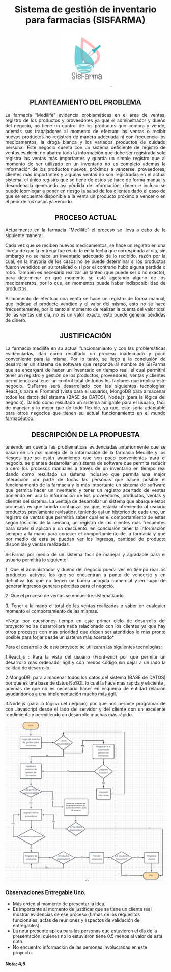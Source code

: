 <div style="text-align: center" > 

# **Sistema de gestión de  inventario para farmacias (SISFARMA)**

![logo](Logo/logo.jpg)

</div>

## <div style="text-align:center"> PLANTEAMIENTO DEL PROBLEMA <div>

<div><p  style="text-align:justify">
La farmacia “Medilife” evidencia problemáticas en el área de ventas, registro de los productos y proveedores ya que el administrador y dueño del negocio, no tiene un control de los productos que compra y vende, además sus trabajadores al momento de efectuar las ventas o recibir nuevos productos no registran de manera adecuada ni con frecuencia los medicamentos, la droga blanca y los variados productos de cuidado personal. Este negocio cuenta con un sistema deficiente de registro de ventas,es decir, no abarca toda la información que debe ser registrada solo registra las ventas más importantes y guarda un simple registro que al momento de ser utilizado en un inventario no es completo además la información de los productos nuevos, próximos a vencerse, proveedores, clientes más importantes y algunas ventas no son registradas en el actual sistema, el único registro que se tiene de estos se hace de forma manual y desordenada generando así pérdida de información, dinero e incluso se puede lcomlegar a poner en riesgo la salud de los clientes dado el caso de que se encuentre disponible a la venta un producto próximo a vencer o en el peor de los casos ya vencido.
</P></div>

## <div style="text-align:center">PROCESO ACTUAL</div>

<div><p  style="text-align:justify">
Actualmente en la farmacia “Medilife” el proceso se lleva a cabo de la siguiente manera:</P></div>
<div><p  style="text-align:justify">
Cada vez que se reciben nuevos medicamentos, se hace un registro en una libreta de que la entrega fue recibida en la fecha que corresponda al día, sin embargo no se hace un inventario adecuado de lo recibido, razón por la cual, en la mayoría de los casos no se puede determinar si los productos fueron vendidos en su totalidad o si por el contrario hubo alguna pérdida o robo. También es necesario realizar un tanteo (que puede ser o no exacto), para determinar en qué momento se está agotando alguno de los medicamentos, por lo que, en momentos puede haber indisponibilidad de productos.</P></div>
<div><p  style="text-align:justify">
Al momento de efectuar una venta se hace un registro de forma manual, que indique el producto vendido y el valor del mismo, esto no se hace frecuentemente, por lo tanto al momento de realizar la cuenta del valor total de las ventas del día, no es un valor exacto, esto puede generar pérdidas de dinero.</P></div>

</div>

## <div style="text-align:center"> JUSTIFICACIÓN <div>

<div><p  style="text-align:justify">
La farmacia  medilife en su actual funcionamiento y con las  problemáticas evidenciadas, dan como resultado un proceso inadecuado y poco conveniente para  la  misma. Por lo tanto, se llegó a la conclusión de  desarrollar un sistema de software que responde al nombre de SisFarma que se encargará de hacer un inventario en tiempo real, el cual permitirá tener un registro y gestión  de los productos, proveedores, ventas y clientes permitiendo  así  tener  un control total de  todos los  factores que implica este negocio. SisFarma será desarrollado con las siguientes tecnologías: React.js para el Frontend (vista para el usuario), MongoDB para almacenar todos los datos del sistema (BASE de DATOS), Node.js  (para la lógica del negocio). Dando como resultado un sistema amigable para  el usuario, fácil de manejar  y lo mejor que de todo flexible, ya que, este sería adaptable para otros negocios que tienen su actual funcionamiento en el mundo farmacéutico.
</P></div>

## <div style="text-align:center">DESCRIPCIÓN DE LA PROPUESTA <div>
<div><p  style="text-align:justify">
teniendo en cuenta las problemáticas evidenciadas anteriormente que se basan en un mal manejo de la información de la farmacia  Medilife y los riesgos que se están asumiendo que son poco convenientes para el negocio. se plantea desarrollar  un sistema de software que permita reducir a cero los procesos manuales a través de un inventario en tiempo real dando como resultado un sistema inclusivo que permita una mejor  interacción por parte de todas las personas que hacen posible el funcionamiento de la farmacia y lo más importante un sistema de software que permita hacer un inventario y tener un registro acertado de ventas poniendo en uso la información de los  proveedores, productos, ventas y clientes del sistema. La ventaja de desarrollar un sistema que abarque estos procesos es que brinda confianza, ya que, estaría ofreciendo  al usuario productos previamente revisados, teniendo así un histórico de cada uno, un registro de ventas que permitirá saber cual es el comportamiento de estas según los días  de la semana, un registro de los clientes más frecuentes para saber si aplican a un descuento. en conclusión tener la información siempre a la mano para conocer el comportamiento de la farmacia y que por medio de esta se puedan ver los ingresos, cantidad de producto disponible  y ventas realizadas. 
</P></div>
<div><p  style="text-align:justify">
SisFarma por medio de un sistema fácil de manejar y agradable para el usuario permitirá lo siguiente:
</P></div>
<div><p  style="text-align:justify">
1. Que el administrador  y dueño del negocio pueda ver en tiempo real los productos activos, los que se encuentran a punto de vencerse  y en definitiva los que  no tienen un buena acogida  comercial y en lugar de  generar  ingresos generan pérdidas para el negocio.
</P></div>
<div><p  style="text-align:justify">
2. Que el proceso de ventas se encuentre sistematizado   
</P></div>
<div><p  style="text-align:justify">
3. Tener a la  mano el total de las ventas realizadas o saber en cualquier  momento el comportamiento de las mismas.
</P></div>
<div><p  style="text-align:justify">
*Nota: por cuestiones tiempo en este primer ciclo de desarrollo del proyecto no se desarrollara nada relacionado con los clientes ya que hay otros  procesos con más prioridad que deben ser atendidos lo más  pronto posible para forjar desde un sistema más acertado*
</P></div>
<div><p  style="text-align:justify">
Para el desarrollo de este proyecto se  utilizaran las siguientes tecnologías:
</P></div>
<div><p  style="text-align:justify">
1.React.js : Para la vista del usuario (Front-end) por que permite un desarrollo más ordenado, ágil y con menos código  sin dejar a un lado la calidad de desarrollo. 
</P></div>
<div><p  style="text-align:justify">
2.MongoDB: para almacenar todos los datos del sistema (BASE de DATOS) por que es una base de datos NoSQL lo cual la hace mas rapida y eficiente , además de que no es necesario hacer en esquema de entidad relación ayudándonos a una implementación mucho más ágil. 
</P></div>
<div><p  style="text-align:justify">
3.Node.js  (para la lógica del negocio)   por que nos permite programar de con Javascript desde el lado del servidor y del cliente con un excelente rendimiento y permitiendo un desarrollo muchas más rápido.  
</P></div>

![logo](Logo/x.PNG)



### Observaciones Entregable Uno.
- Más orden al momento de presentar la idea.
- Es importante al momento de justificar que se tiene un cliente real mostrar evidencias de ese proceso (firmas de los requesitos funcionales, actas de reuniones y aspectos de validación de entregables).
- La nota presente aplica para las personas que estuvieron el día de la presentación, quienes no lo estuvieron tiene 0.5 menos al valor de esta nota.
- No encuentro información de las personas involucradas en este proyecto.

#### Nota: 4,5

